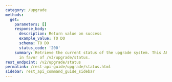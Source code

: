 ```yaml
---
category: /upgrade
methods:
  get:
    parameters: []
    response_body:
      description: Return value on success
      example_value: TO DO
      schema: TO DO
      status_code: '200'
    summary: Retrieve the current status of the upgrade system. This API is deprecated
      in favor of /v3/upgrade/status.
rest_endpoint: /v2/upgrade/status
permalink: /rest-api-guide/upgrade/status.html
sidebar: rest_api_command_guide_sidebar
---
```

